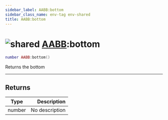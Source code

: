 ```yaml
---
sidebar_label: AABB:bottom
sidebar_class_name: env-tag env-shared
title: AABB:bottom
---
```


# <img src='/img/wiki/shared.png' alt='shared' data-tag='env-tag' /> [AABB](../aabb/README.md):bottom

```lua
number AABB:bottom()
```

Returns the bottom<br/>

-----------------
## Returns

| Type   | Description |
| ------ | ----------: |
| number | No description |

